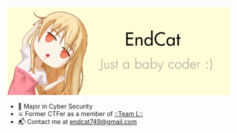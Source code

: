 <p align="center">
<img src="https://raw.githubusercontent.com/Endcat/Endcat/master/banner.png" />
</p>

- 🏫 Major in Cyber Security
- ⚔️ Former CTFer as a member of [::Team L::](https://l.xdsec.org/about.html)
- 📬 Contact me at [endcat749@gmail.com](mailto:endcat749@gmail.com)
